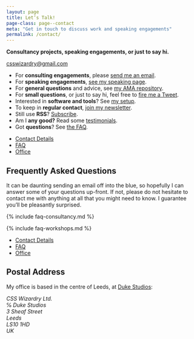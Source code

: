 ```yaml
---
layout: page
title: Let’s Talk!
page-class: page--contact
meta: "Get in touch to discuss work and speaking engagements"
permalink: /contact/
---
```


**Consultancy projects, speaking engagements, or just to say hi.**

<a href="mailto:csswizardry@gmail.com" class="btn  btn--full" id="section:details">csswizardry@gmail.com</a>

* For **consulting engagements**, please [send me an
  email](mailto:csswizardry@gmail.com).
* For **speaking engagements**, [see my speaking
  page](/speaking/#section:request).
* For **general questions** and advice, see [my AMA
  repository](https://github.com/csswizardry/ama).
* For **small questions**, or just to say hi, feel free to [fire me a
  Tweet](https://twitter.com/csswizardry).
* Interested in **software and tools**? See [my setup](/uses/).
* To keep in **regular contact**, [join my newsletter](/newsletter/).
* Still use **RSS**? [Subscribe](https://feeds.feedburner.com/csswizardry).
* Am I **any good?** Read some [testimonials](/testimonials/).
* Got **questions**? See [the FAQ](#section:faq).





<ul class="c-nav-secondary  mt++" id="section:faq">
  <li class="c-nav-secondary__item"><a href="#section:details" class="c-nav-secondary__link">Contact Details</a></li>
  <li class="c-nav-secondary__item"><a href="#section:faq" class="c-nav-secondary__link  is-current">FAQ</a></li>
  <li class="c-nav-secondary__item"><a href="#section:office" class="c-nav-secondary__link">Office</a></li>
</ul>

## Frequently Asked Questions

It can be daunting sending an email off into the blue, so hopefully I can answer
some of your questions up-front. If not, please do not hesitate to contact me
with anything at all that you might need to know. I guarantee you’ll be
pleasantly surprised.

{% include faq-consultancy.md %}

{% include faq-workshops.md %}





<ul class="c-nav-secondary  mt++" id="section:office">
  <li class="c-nav-secondary__item"><a href="#section:details" class="c-nav-secondary__link">Contact Details</a></li>
  <li class="c-nav-secondary__item"><a href="#section:faq" class="c-nav-secondary__link">FAQ</a></li>
  <li class="c-nav-secondary__item"><a href="#section:office" class="c-nav-secondary__link  is-current">Office</a></li>
</ul>

## Postal Address

My office is based in the centre of Leeds, at [Duke
Studios](https://duke-studios.com/):

<address>
CSS Wizardry Ltd.<br />
℅ Duke Studios<br />
3 Sheaf Street<br />
Leeds<br />
LS10 1HD<br />
UK
<address>
